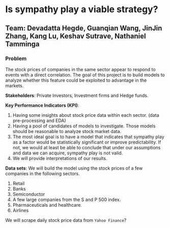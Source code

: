# Is sympathy play a viable strategy?
## Team: Devadatta Hegde, Guanqian Wang, JinJin Zhang, Kang Lu, Keshav Sutrave, Nathaniel Tamminga


### Problem

The stock prices of companies in the same sector appear to respond to events with a direct correlation. The goal of this project is to build models to analyze whether this feature could be exploited to advantage in the markets. 

**Stakeholders**: Private Investors, Investment firms and Hedge funds.

**Key Performance Indicators (KPI)**:
1. Having some insights about stock price data within each sector. (data pre-processing and EDA)
2. Having a pool of candidates of models to investigate. Those models should be reasonable to analyze stock market data.
3. The most ideal goal is to have a model that indicates that sympathy play as a factor would be statistically significant or improve predictability. If not, we would at least be able to conclude that under our assumptions and data we can acquire, sympathy play is not valid.
4. We will provide interpretations of our results.

**Data sets**: We will build the model using the stock prices of a few companies in the following sectors.

1. Retail
2. Banks
3. Semiconductor
4. A few large companies from the S and P 500 index.
5. Pharmaceuticals and healthcare.
6. Airlines

We will scrape daily stock price data from `Yahoo Finance`?
